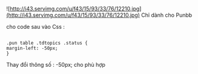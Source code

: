 ![http://i43.servimg.com/u/f43/15/93/33/76/12210.jpg](http://i43.servimg.com/u/f43/15/93/33/76/12210.jpg)
Chỉ dành cho Punbb

cho code sau vào Css :

```

.pun table .tdtopics .status {
margin-left: -50px;
}

```

Thay đổi thông số : -50px; cho phù hợp
